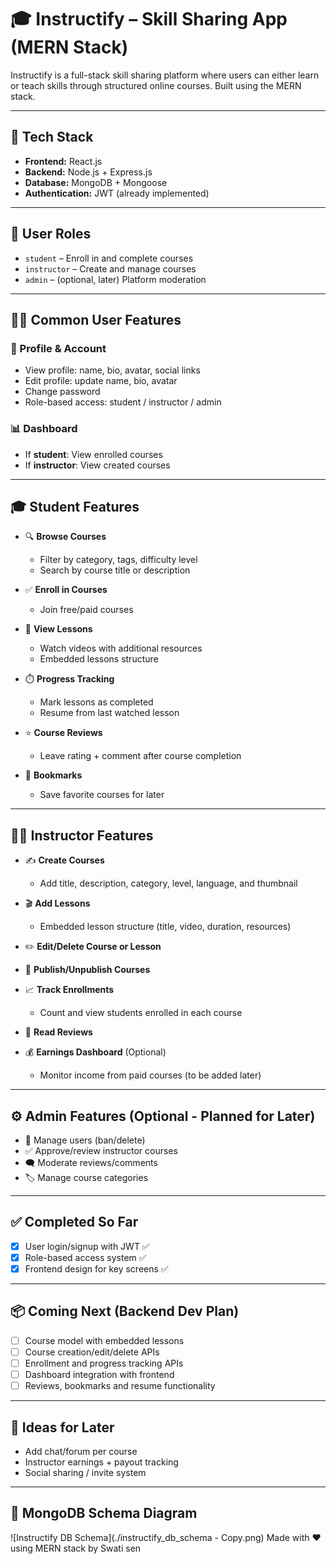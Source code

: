 

# 🎓 Instructify – Skill Sharing App (MERN Stack)

Instructify is a full-stack skill sharing platform where users can either learn or teach skills through structured online courses. Built using the MERN stack.

---

## 🚀 Tech Stack

- **Frontend:** React.js
- **Backend:** Node.js + Express.js
- **Database:** MongoDB + Mongoose
- **Authentication:** JWT (already implemented)

---

## 👤 User Roles

- `student` – Enroll in and complete courses
- `instructor` – Create and manage courses
- `admin` – (optional, later) Platform moderation

---

## 🧑‍💻 Common User Features

### 🔐 Profile & Account
- View profile: name, bio, avatar, social links
- Edit profile: update name, bio, avatar
- Change password
- Role-based access: student / instructor / admin

### 📊 Dashboard
- If **student**: View enrolled courses
- If **instructor**: View created courses

---

## 🎓 Student Features

- 🔍 **Browse Courses**
  - Filter by category, tags, difficulty level
  - Search by course title or description

- ✅ **Enroll in Courses**
  - Join free/paid courses

- 🎥 **View Lessons**
  - Watch videos with additional resources
  - Embedded lessons structure

- ⏱️ **Progress Tracking**
  - Mark lessons as completed
  - Resume from last watched lesson

- ⭐ **Course Reviews**
  - Leave rating + comment after course completion

- 🔖 **Bookmarks**
  - Save favorite courses for later

---

## 🧑‍🏫 Instructor Features

- ✍️ **Create Courses**
  - Add title, description, category, level, language, and thumbnail

- 🎬 **Add Lessons**
  - Embedded lesson structure (title, video, duration, resources)

- ✏️ **Edit/Delete Course or Lesson**

- 🚦 **Publish/Unpublish Courses**

- 📈 **Track Enrollments**
  - Count and view students enrolled in each course

- 💬 **Read Reviews**

- 💰 **Earnings Dashboard** (Optional)
  - Monitor income from paid courses (to be added later)

---

## ⚙️ Admin Features (Optional - Planned for Later)

- 👥 Manage users (ban/delete)
- ✅ Approve/review instructor courses
- 🗨️ Moderate reviews/comments
- 🏷️ Manage course categories

---

## ✅ Completed So Far

- [x] User login/signup with JWT ✅
- [x] Role-based access system ✅
- [x] Frontend design for key screens ✅

---

## 📦 Coming Next (Backend Dev Plan)

- [ ] Course model with embedded lessons
- [ ] Course creation/edit/delete APIs
- [ ] Enrollment and progress tracking APIs
- [ ] Dashboard integration with frontend
- [ ] Reviews, bookmarks and resume functionality

---

## 🧠 Ideas for Later

- Add chat/forum per course
- Instructor earnings + payout tracking
- Social sharing / invite system

---


## 🧩 MongoDB Schema Diagram
![Instructify DB Schema](./instructify_db_schema - Copy.png)
Made with ❤️ using MERN stack by Swati sen
